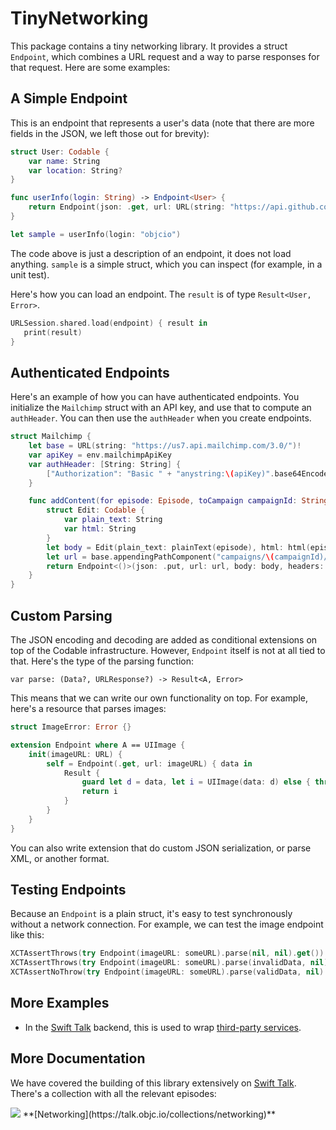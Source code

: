 # TinyNetworking

This package contains a tiny networking library. It provides a struct `Endpoint`, which combines a URL request and a way to parse responses for that request. Here are some examples:

## A Simple Endpoint

This is an endpoint that represents a user's data (note that there are more fields in the JSON, we left those out for brevity):

```swift
struct User: Codable {
    var name: String
    var location: String?
}

func userInfo(login: String) -> Endpoint<User> {
    return Endpoint(json: .get, url: URL(string: "https://api.github.com/users/\(login)")!)
}

let sample = userInfo(login: "objcio")
```

The code above is just a description of an endpoint, it does not load anything. `sample` is a simple struct, which you can inspect (for example, in a unit test).

Here's how you can load an endpoint. The `result` is of type `Result<User, Error>`.

```swift
URLSession.shared.load(endpoint) { result in
   print(result)
}
```

## Authenticated Endpoints

Here's an example of how you can have authenticated endpoints. You initialize the `Mailchimp` struct with an API key, and use that to compute an `authHeader`. You can then use the `authHeader` when you create endpoints.

```swift
struct Mailchimp {
    let base = URL(string: "https://us7.api.mailchimp.com/3.0/")!
    var apiKey = env.mailchimpApiKey
    var authHeader: [String: String] { 
        ["Authorization": "Basic " + "anystring:\(apiKey)".base64Encoded] 
    }

    func addContent(for episode: Episode, toCampaign campaignId: String) -> Endpoint<()> {
        struct Edit: Codable {
            var plain_text: String
            var html: String
        }
        let body = Edit(plain_text: plainText(episode), html: html(episode))
        let url = base.appendingPathComponent("campaigns/\(campaignId)/content")
        return Endpoint<()>(json: .put, url: url, body: body, headers: authHeader)
    }
}
```

## Custom Parsing

The JSON encoding and decoding are added as conditional extensions on top of the Codable infrastructure. However, `Endpoint` itself is not at all tied to that. Here's the type of the parsing function:

```
var parse: (Data?, URLResponse?) -> Result<A, Error>
```

This means that we can write our own functionality on top. For example, here's a resource that parses images:

```swift
struct ImageError: Error {}

extension Endpoint where A == UIImage {
    init(imageURL: URL) {
        self = Endpoint(.get, url: imageURL) { data in
            Result {
                guard let d = data, let i = UIImage(data: d) else { throw ImageError() }
                return i
            }
        }
    }
}
```

You can also write extension that do custom JSON serialization, or parse XML, or another format.

## Testing Endpoints

Because an `Endpoint` is a plain struct, it's easy to test synchronously without a network connection. For example, we can test the image endpoint like this:

```swift
XCTAssertThrows(try Endpoint(imageURL: someURL).parse(nil, nil).get())
XCTAssertThrows(try Endpoint(imageURL: someURL).parse(invalidData, nil).get())
XCTAssertNoThrow(try Endpoint(imageURL: someURL).parse(validData, nil).get())
```

## More Examples

- In the [Swift Talk](https://talk.objc.io) backend, this is used to wrap [third-party services](https://github.com/objcio/swift-talk-backend/tree/master/Sources/SwiftTalkServerLib/ThirdPartyServices).

## More Documentation

We have covered the building of this library extensively on [Swift Talk](http://talk.objc.io/). There's a collection with all the relevant episodes:

<img src="https://talk.objc.io/assets/images/collections/Networking.svg">
**[Networking](https://talk.objc.io/collections/networking)**

